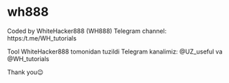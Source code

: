 # wh888
Coded by WhiteHacker888 (WH888)
Telegram channel: https:/t.me/WH_tutorials

Tool WhiteHacker888 tomonidan tuzildi
Telegram kanalimiz: @UZ_useful va @WH_tutorials

Thank you😉
